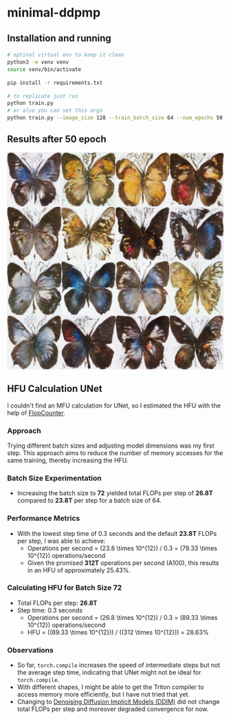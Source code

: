 # minimal-ddpmp

## Installation and running

```bash
# optinal virtual env to keep it clean
python3 -m venv venv
source venv/bin/activate
```

```bash
pip install -r requirements.txt
```

```bash
# to replicate just run 
python train.py
# or also you can set this args
python train.py --image_size 128 --train_batch_size 64 --num_epochs 50 --learning_rate 1e-4
```

## Results after 50 epoch

![image](ddpm-butterflies-128/samples/0049.png)

## HFU Calculation UNet

I couldn't find an MFU calculation for UNet, so I estimated the HFU with the help of [FlopCounter](https://github.com/pytorch/pytorch/blob/main/torch/utils/flop_counter.py).

### Approach

Trying different batch sizes and adjusting model dimensions was my first step. This approach aims to reduce the number of memory accesses for the same training, thereby increasing the HFU.

### Batch Size Experimentation

- Increasing the batch size to **72** yielded total FLOPs per step of **26.8T** compared to **23.8T** per step for a batch size of 64.

### Performance Metrics

- With the lowest step time of 0.3 seconds and the default **23.8T** FLOPs per step, I was able to achieve:
  - Operations per second = \(23.8 \times 10^{12}\) / 0.3 = \(79.33 \times 10^{12}\) operations/second
  - Given the promised **312T** operations per second (A100), this results in an HFU of approximately 25.43%.

### Calculating HFU for Batch Size 72

- Total FLOPs per step: **26.8T**
- Step time: 0.3 seconds
  - Operations per second = \(26.8 \times 10^{12}\) / 0.3 = \(89.33 \times 10^{12}\) operations/second
  - HFU = (\(89.33 \times 10^{12}\)) / (\(312 \times 10^{12}\)) = 28.63%

### Observations

- So far, `torch.compile` increases the speed of intermediate steps but not the average step time, indicating that UNet might not be ideal for `torch.compile`.
- With different shapes, I might be able to get the Triton compiler to access memory more efficiently, but I have not tried that yet.
- Changing to [Denoising Diffusion Implicit Models (DDIM)](https://huggingface.co/papers/2010.02502) did not change total FLOPs per step and moreover degraded convergence for now.
